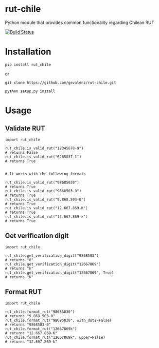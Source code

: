 # rut-chile
Python module that provides common functionality regarding Chilean RUT

[![Build Status](https://travis-ci.com/gevalenz/rut-chile.svg?token=K7zbkgBiGA3AKhLgGz8a&branch=master)](https://travis-ci.com/gevalenz/rut-chile)

# Installation
``` 
pip install rut_chile
```
or
```
git clone https://github.com/gevalenz/rut-chile.git

python setup.py install
```

# Usage
## Validate RUT
```
import rut_chile

rut_chile.is_valid_rut("12345678-9")
# returns False
rut_chile.is_valid_rut("6265837-1")
# returns True


# It works with the following formats

rut_chile.is_valid_rut("98685030")
# returns True
rut_chile.is_valid_rut("9868503-0")
# returns True
rut_chile.is_valid_rut("9.868.503-0")
# returns True
rut_chile.is_valid_rut("12.667.869-K")
# returns True
rut_chile.is_valid_rut("12.667.869-k")
# returns True
```

## Get verification digit

```
import rut_chile

rut_chile.get_verification_digit("9868503")
# returns "0"
rut_chile.get_verification_digit("12667869")
# returns "k"
rut_chile.get_verification_digit("12667869", True)
# returns "K"
```

## Format RUT

```
import rut_chile

rut_chile.format_rut("98685030")
# returns "9.868.503-0"
rut_chile.format_rut("98685030", with_dots=False)
# returns "9868503-0"
rut_chile.format_rut("12667869k")
# returns "12.667.869-K"
rut_chile.format_rut("12667869k", upper=False)
# returns "12.667.869-k"
```